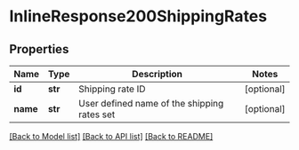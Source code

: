 # InlineResponse200ShippingRates

## Properties
Name | Type | Description | Notes
------------ | ------------- | ------------- | -------------
**id** | **str** | Shipping rate ID | [optional] 
**name** | **str** | User defined name of the shipping rates set | [optional] 

[[Back to Model list]](../README.md#documentation-for-models) [[Back to API list]](../README.md#documentation-for-api-endpoints) [[Back to README]](../README.md)


